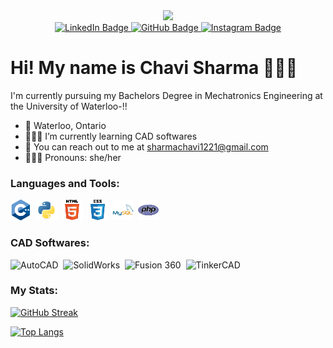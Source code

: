 <div id="header" align="center">
  <img src="https://media.giphy.com/media/v1.Y2lkPTc5MGI3NjExYWlvODRxY3kyNHIwcnEyMHNtNzN1eTk2MGkxbDlkYjhycjloM2VhNiZlcD12MV9pbnRlcm5hbF9naWZfYnlfaWQmY3Q9Zw/9PhdJO4CMfyfXDCnko/giphy.gif" width="333"/>

  <br>
  <!-- socials -->
  <a href="https://www.linkedin.com/in/chavi-sharma-cf7719288/">
    <img src="https://img.shields.io/badge/LinkedIn-blue?style=for-the-badge&logo=linkedin&logoColor=white" alt="LinkedIn Badge"/>
  </a>
  <a href="https://github.com/CheeStrawberry">
    <img src="https://img.shields.io/badge/GitHub-black?style=for-the-badge&logo=GithUB&logoColor=white" alt="GitHub Badge"/>
  </a>
  <a href="http://www.instagram.com/chaviisharmaa/">
    <img src="https://img.shields.io/badge/Instagram-purple?style=for-the-badge&logo=Instagram&logoColor=white" alt="Instagram Badge"/>
  </a>

  <br>
  <!-- profile views 
  <img src="https://komarev.com/ghpvc/?username=cheestrawberry&style=flat-square&color=blue" alt=""/>
  -->
</div>

Hi! My name is Chavi Sharma 🙋🏻‍♀️
=======
I'm currently pursuing my Bachelors Degree in Mechatronics Engineering at the University of Waterloo-!!
<br>

<!-- about me -->
- 📍 Waterloo, Ontario
- 👩🏻‍💻 I’m currently learning CAD softwares
- 📧 You can reach out to me at sharmachavi1221@gmail.com
- 🙋🏻‍♀️ Pronouns: she/her

<!-- languages and softwares -->
### Languages and Tools:
<div>
  <img src="https://raw.githubusercontent.com/devicons/devicon/master/icons/cplusplus/cplusplus-original.svg" title="C++" alt="C++" width="33" height="33"/>&nbsp;
  <img src="https://raw.githubusercontent.com/devicons/devicon/master/icons/python/python-original.svg" title="Python" alt="Python" width="33" height="33"/>&nbsp;
  <img src="https://raw.githubusercontent.com/devicons/devicon/master/icons/html5/html5-original-wordmark.svg" title="HTML" alt="HTML" width="33" height="33"/>&nbsp;
  <img src="https://raw.githubusercontent.com/devicons/devicon/master/icons/css3/css3-original-wordmark.svg" title="CSS" alt="CSS" width="33" height="33"/>&nbsp;
  <img src="https://raw.githubusercontent.com/devicons/devicon/master/icons/mysql/mysql-original-wordmark.svg" title="MySQL" alt="MySQL" width="33" height="33"/>&nbsp;
  <img src="https://raw.githubusercontent.com/devicons/devicon/master/icons/php/php-original.svg" title="PHP" alt="PHP" width="33" height="33"/>
</div>

<!-- cad softwares -->
### CAD Softwares:
<div>
  <img src="https://img.icons8.com/?size=96&id=3OBsfzaTt7ni&format=png" title="AutoCAD" alt="AutoCAD" width="33" height="33"/>&nbsp;
  <img src="https://img.icons8.com/?size=96&id=62397&format=png" title="SolidWorks" alt="SolidWorks" width="33" height="33"/>&nbsp;
  <img src="https://seeklogo.com/images/A/autodesk-fusion-360-logo-7F72A76397-seeklogo.com.png" title="Fusion 360" alt="Fusion 360" width="28" height="28"/>&nbsp;
  <img src="https://morseinstitute.org/wp-content/uploads/2017/12/logo-tinkercad-256.png" title="TinkerCAD" alt="TinkerCAD" width="28" height="28"/>
</div>

<!-- my stats -->
### My Stats:
<!-- github streak -->
[![GitHub Streak](http://github-readme-streak-stats.herokuapp.com?user=cheestrawberry&theme=dark&background=000000)](https://git.io/streak-stats)
<!-- language used -->
[![Top Langs](https://github-readme-stats.vercel.app/api/top-langs/?username=cheestrawberry&layout=compact&theme=vision-friendly-dark)](https://github.com/anuraghazra/github-readme-stats)
